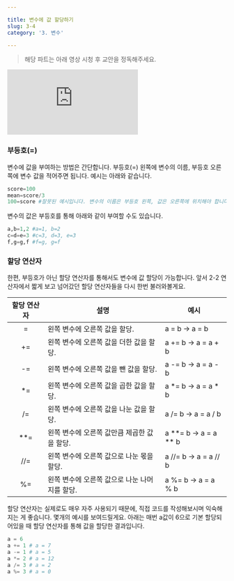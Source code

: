 ```yaml
---

title: 변수에 값 할당하기
slug: 3-4
category: '3. 변수'

---
```


> 해당 파트는 아래 영상 시청 후 교안을 정독해주세요.

<iframe class="w-full" style="aspect-ratio: 16 / 9;" src="https://www.youtube.com/embed/Cz6cHtVWl58" title="YouTube video player" frameborder="0" allow="accelerometer; autoplay; clipboard-write; encrypted-media; gyroscope; picture-in-picture" allowfullscreen></iframe> 

### 부등호(=)

변수에 값을 부여하는 방법은 간단합니다. 부등호(=) 왼쪽에 변수의 이름, 부등호 오른쪽에 변수 값을 적어주면 됩니다. 예시는 아래와 같습니다.
```python
score=100  
mean=score/3  
100=score #잘못된 예시입니다. 변수의 이름은 부등호 왼쪽, 값은 오른쪽에 위치해야 합니다.
```
변수의 값은 부등호를 통해 아래와 같이 부여할 수도 있습니다.
```python
a,b=1,2 #a=1, b=2
c=d=e=3 #c=3, d=3, e=3
f,g=g,f #f=g, g=f
```

### 할당 연산자
한편, 부등호가 아닌 할당 연산자를 통해서도 변수에 값 할당이 가능합니다. 앞서 2-2 연산자에서 짧게 보고 넘어갔던 할당 연산자들을 다시 한번 불러와볼게요.

|할당 연산자 | 설명 | 예시 |
|:--:|--|--|
| = | 왼쪽 변수에 오른쪽 값을 할당. | a = b → a = b|
| += | 왼쪽 변수에 오른쪽 값을 더한 값을 할당. | a += b → a = a + b|
| -= | 왼쪽 변수에 오른쪽 값을 뺀 값을 할당.| a -= b → a = a - b|
| *= | 왼쪽 변수에 오른쪽 값을 곱한 값을 할당.| a *= b → a = a * b|
| /= | 왼쪽 변수에 오른쪽 값을 나눈 값을 할당.| a /= b → a = a / b|
| **= | 왼쪽 변수에 오른쪽 값만큼 제곱한 값을 할당.|  a **= b → a = a ** b|
| //=| 왼쪽 변수에 오른쪽 값으로 나눈 몫을 할당.| a //= b → a = a // b |
| %=| 왼쪽 변수에 오른쪽 값으로 나눈 나머지를 할당.| a %= b → a = a % b|

할당 연산자는 실제로도 매우 자주 사용되기 때문에, 직접 코드를 작성해보시며 익숙해지는 게 좋습니다. 몇개의 예시를 보여드릴게요. 아래는 매번 a값이 6으로 기본 할당되어있을 때 할당 연산자를 통해 값을 할당한 결과입니다.

```python
a = 6
a += 1 # a = 7
a -= 1 # a = 5
a *= 2 # a = 12
a /= 3 # a = 2
a %= 3 # a = 0
```


